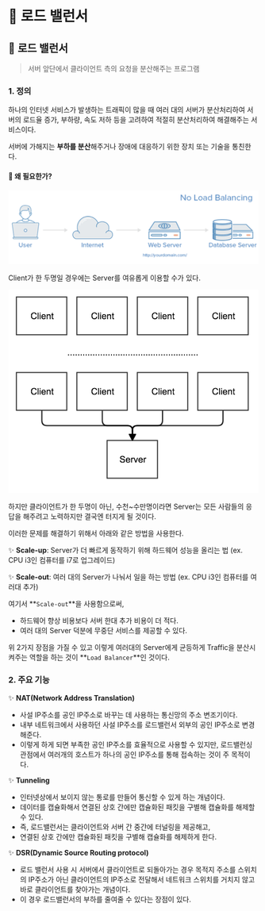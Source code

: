 # 🤔 로드 밸런서





## 🧐 로드 밸런서

> 서버 앞단에서 클라이언트 측의 요청을 분산해주는 프로그램



### 1. 정의

하나의 인터넷 서비스가 발생하는 트래픽이 많을 때 여러 대의 서버가 분산처리하여 서버의 로드율 증가, 부하량, 속도 저하 등을 고려하여 적절히 분산처리하여 해결해주는 서비스이다.

서버에 가해지는 **부하를 분산**해주거나 장애에 대응하기 위한 장치 또는 기술을 통친한다.



#### 📕 왜 필요한가?

![](./image/79.png)

Client가 한 두명일 경우에는 Server를 여유롭게 이용할 수가 있다.



![](./image/80.png)

하지만 클라이언트가 한 두명이 아닌, 수천~수만명이라면 Server는 모든 사람들의 응답을 해주려고 노력하지만 결국엔 터지게 될 것이다.



이러한 문제를 해결하기 위해서 아래와 같은 방법을 사용한다.

✨ **Scale-up**: Server가 더 빠르게 동작하기 위해 하드웨어 성능을 올리는 법
(ex. CPU i3인 컴퓨터를 i7로 업그레이드)

✨ **Scale-out**: 여러 대의 Server가 나눠서 일을 하는 방법
(ex. CPU i3인 컴퓨터를 여러대 추가)



여기서 **`Scale-out`**을 사용함으로써,

- 하드웨어 향상 비용보다 서버 한대 추가 비용이 더 적다.
- 여러 대의 Server 덕분에 무중단 서비스를 제공할 수 있다.

위 2가지 장점을 가질 수 있고 이렇게 여러대의 Server에게 균등하게 Traffic을 분산시켜주는 역할을 하는 것이
**`Load Balancer`**인 것이다.





### 2. 주요 기능

✨ **NAT(Network Address Translation)**

- 사설 IP주소를 공인 IP주소로 바꾸는 데 사용하는 통신망의 주소 변조기이다.
- 내부 네트워크에서 사용하던 사설 IP주소를 로드밸런서 외부의 공인 IP주소로 변경해준다.
- 이렇게 하게 되면 부족한 공인 IP주소를 효율적으로 사용할 수 있지만, 로드밸런싱 관점에서 여러개의 호스트가 하나의 공인 IP주소를 통해 접속하는 것이 주 목적이다.



✨ **Tunneling**

- 인터넷상에서 보이지 않는 통로를 만들어 통신할 수 있게 하는 개념이다.
- 데이터를 캡슐화해서 연결된 상호 간에만 캡슐화된 패킷을 구별해 캡슐화를 해제할 수 있다.
- 즉, 로드밸런서는 클라이언트와 서버 간 중간에 터널링을 제공해고,
- 연결된 상호 간에만 캡슐화된 패킷을 구별해 캡슐화를 해제하게 한다.



✨ **DSR(Dynamic Source Routing protocol)**

- 로드 밸런서 사용 시 서버에서 클라이언트로 되돌아가는 경우 목적지 주소를 스위치의 IP주소가 아닌 클라이언트의 IP주소로 전달해서 네트워크 스위치를 거치지 않고 바로 클라이언트를 찾아가는 개념이다.
- 이 경우 로드밸런서의 부하를 줄여줄 수 있다는 장점이 있다.